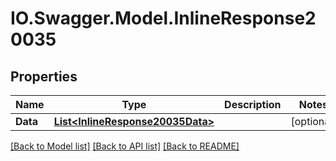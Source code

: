 # IO.Swagger.Model.InlineResponse20035
## Properties

Name | Type | Description | Notes
------------ | ------------- | ------------- | -------------
**Data** | [**List&lt;InlineResponse20035Data&gt;**](InlineResponse20035Data.md) |  | [optional] 

[[Back to Model list]](../README.md#documentation-for-models) [[Back to API list]](../README.md#documentation-for-api-endpoints) [[Back to README]](../README.md)

